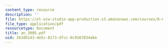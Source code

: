 ```yaml
---
content_type: resource
description: ''
file: https://ol-ocw-studio-app-production.s3.amazonaws.com/courses/6-071j-introduction-to-electronics-signals-and-measurement-spring-2006/263db143de5c8173dfcc6c9167834abe_an_3005.pdf
file_type: application/pdf
resourcetype: Document
title: an_3005.pdf
uid: 263db143-de5c-8173-dfcc-6c9167834abe
---
```

